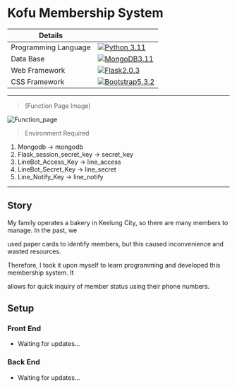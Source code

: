 #  Kofu Membership System

| Details            |              |
|-----------------------|---------------|
| Programming Language |  [![Python 3.11](https://img.shields.io/badge/python-3.11-blue.svg)](https://www.python.org/downloads/release/python-311/) |
| Data Base |  [![MongoDB3.11](https://img.shields.io/badge/pymongo-3.12.0-red.svg)](https://www.python.org/downloads/release/python-311/) |
|Web  Framework|  [![Flask2.0.3](https://img.shields.io/badge/flask-2.03-g.svg)](https://flask.palletsprojects.com/en/3.0.x/) |
|CSS Framework|  [![Bootstrap5.3.2](https://img.shields.io/badge/bootstrap-5.3.2-yellow.svg)](https://getbootstrap.com/docs/5.3/getting-started/introduction/) |
- - -
>(Function Page Image)

![Function_page](https://i.imgur.com/G9jVZQD.png)

>Environment Required
1. Mongodb -> mongodb
2. Flask_session_secret_key -> secret_key
3. LineBot_Access_Key -> line_access
4. LineBot_Secret_Key -> line_secret
5. Line_Notify_Key -> line_notify

- - -

##  Story

My family operates a bakery in Keelung City, so there are many members to manage. In the past, we

used paper cards to identify members, but this caused inconvenience and wasted resources. 

Therefore, I took it upon myself to learn programming and developed this membership system. It 

allows for quick inquiry of member status using their phone numbers.

##  Setup
### Front End 
- Waiting for updates...

### Back End
- Waiting for updates...









